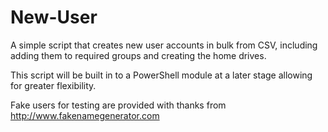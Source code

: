 # New-User
A simple script that creates new user accounts in bulk from CSV, including adding them to required groups and creating the home drives.

This script will be built in to a PowerShell module at a later stage allowing for greater flexibility.

Fake users for testing are provided with thanks from http://www.fakenamegenerator.com
